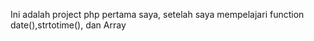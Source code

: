 Ini adalah project php pertama saya, setelah saya mempelajari function date(),strtotime(), dan Array

